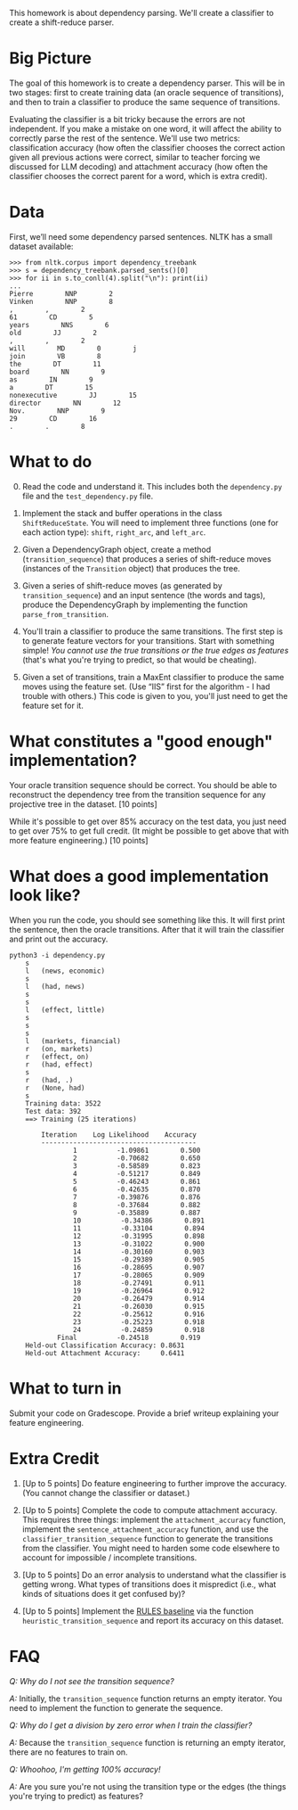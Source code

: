 
This homework is about dependency parsing.  We'll create a classifier to create a shift-reduce parser.


Big Picture
===========

The goal of this homework is to create a dependency parser.  This will be in two stages: first to create training data (an oracle sequence of transitions), and then to train a classifier to produce the same sequence of transitions.

Evaluating the classifier is a bit tricky because the errors are not independent.  If you make a mistake on one word, it will affect the ability to correctly parse the rest of the sentence.  We'll use two metrics: classification accuracy (how often the classifier chooses the correct action given all previous actions were correct, similar to teacher forcing we discussed for LLM decoding) and attachment accuracy (how often the classifier chooses the correct parent for a word, which is extra credit).

Data
===========

First, we’ll need some dependency parsed sentences.  NLTK has a small dataset available:


    >>> from nltk.corpus import dependency_treebank
    >>> s = dependency_treebank.parsed_sents()[0]
    >>> for ii in s.to_conll(4).split("\n"): print(ii)
    ...
    Pierre        NNP        2        
    Vinken        NNP        8        
    ,        ,        2        
    61        CD        5        
    years        NNS        6        
    old        JJ        2        
    ,        ,        2        
    will        MD        0        j
    join        VB        8        
    the        DT        11        
    board        NN        9        
    as        IN        9        
    a        DT        15        
    nonexecutive        JJ        15        
    director        NN        12        
    Nov.        NNP        9        
    29        CD        16        
    .        .        8


What to do
============

0.  Read the code and understand it.  This includes both the
`dependency.py` file and the `test_dependency.py` file.

0. Implement the stack and buffer operations in the class
`ShiftReduceState`.  You will need to implement three functions (one
for each action type): `shift`, `right_arc`, and `left_arc`.

1. Given a DependencyGraph object, create a method (`transition_sequence`) that
produces a series of shift-reduce moves (instances of the `Transition` object)
that produces the tree.  

2. Given a series of shift-reduce moves (as generated by
`transition_sequence`) and an input sentence (the words and tags),
produce the DependencyGraph by implementing the function
`parse_from_transition`.

3. You'll train a classifier to produce the same transitions.  The
first step is to generate feature vectors for your transitions.  Start
with something simple!  *You cannot use the true transitions
or the true edges as features* (that's what you're trying to predict,
so that would be cheating).

4. Given a set of transitions, train a MaxEnt classifier to produce
the same moves using the feature set.  (Use “IIS” first for the
algorithm - I had trouble with others.)  This code is given to you,
you'll just need to get the feature set for it.

What constitutes a "good enough" implementation?
===========================================

Your oracle transition sequence should be correct.  You should be able
to reconstruct the dependency tree from the transition sequence for
any projective tree in the dataset. [10 points]

While it's possible to get over 85% accuracy on the test data, you
just need to get over 75% to get full credit.  (It might be possible
to get above that with more feature engineering.)  [10 points]

What does a good implementation look like?
===========================================

When you run the code, you should see something like this.  It will
first print the sentence, then the oracle transitions.  After that it
will train the classifier and print out the accuracy.

    python3 -i dependency.py 
        s
        l	(news, economic)
        s
        l	(had, news)
        s
        s
        l	(effect, little)
        s
        s
        s
        l	(markets, financial)
        r	(on, markets)
        r	(effect, on)
        r	(had, effect)
        s
        r	(had, .)
        r	(None, had)
        s
        Training data: 3522
        Test data: 392
        ==> Training (25 iterations)

            Iteration    Log Likelihood    Accuracy
            ---------------------------------------
                    1          -1.09861        0.500
                    2          -0.70682        0.650
                    3          -0.58589        0.823
                    4          -0.51217        0.849
                    5          -0.46243        0.861
                    6          -0.42635        0.870
                    7          -0.39876        0.876
                    8          -0.37684        0.882
                    9          -0.35889        0.887
                    10          -0.34386        0.891
                    11          -0.33104        0.894
                    12          -0.31995        0.898
                    13          -0.31022        0.900
                    14          -0.30160        0.903
                    15          -0.29389        0.905
                    16          -0.28695        0.907
                    17          -0.28065        0.909
                    18          -0.27491        0.911
                    19          -0.26964        0.912
                    20          -0.26479        0.914
                    21          -0.26030        0.915
                    22          -0.25612        0.916
                    23          -0.25223        0.918
                    24          -0.24859        0.918
                Final          -0.24518        0.919
        Held-out Classification Accuracy: 0.8631
        Held-out Attachment Accuracy:     0.6411

What to turn in
===============

Submit your code on Gradescope.  Provide a brief writeup explaining your feature engineering.

Extra Credit
===============

1.  [Up to 5 points] Do feature engineering to further improve the
accuracy.  (You cannot change the classifier or dataset.)

2.  [Up to 5 points] Complete the code to compute attachment accuracy.
This requires three things: implement the `attachment_accuracy`
function, implement the `sentence_attachment_accuracy` function, and
use the `classifier_transition_sequence` function to generate the
transitions from the classifier.  You might need to harden some code
elsewhere to account for impossible / incomplete transitions.

3.  [Up to 5 points] Do an error analysis to understand what the
classifier is getting wrong.  What types of transitions does it
mispredict (i.e., what kinds of situations does it get confused by)?

4.  [Up to 5 points] Implement the [RULES
baseline](https://aclanthology.org/W12-1910.pdf) via the function
`heuristic_transition_sequence` and report its accuracy on this
dataset.


FAQ
========

*Q: Why do I not see the transition sequence?*

*A:* Initially, the `transition_sequence` function returns an empty
iterator.  You need to implement the function to generate the
sequence.

*Q: Why do I get a division by zero error when I train the classifier?*

*A:* Because the `transition_sequence` function is returning an empty
iterator, there are no features to train on.

*Q: Whoohoo, I'm getting 100% accuracy!*

*A:* Are you sure you're not using the transition type or the edges
(the things you're trying to predict) as features?
